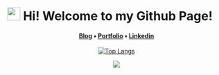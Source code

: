 <h1><img src="https://emojis.slackmojis.com/emojis/images/1531849430/4246/blob-sunglasses.gif?1531849430" width="30"/> Hi! Welcome to my Github Page!</h1>

<h4 align="center"> 
  <a href="https://z5208980.github.io/blog">Blog</a> • 
  <a href="https://z5208980.github.io/me/">Portfolio</a> • 
  <a href="#">Linkedin</a>
</h4>

<div align="center">

[![Top Langs](https://github-readme-stats.vercel.app/api/top-langs/?username=z5208980&layout=compact&theme=tokyonight&langs_count=10)](https://github.com/z5208980)

![](https://visitor-badge.laobi.icu/badge?page_id=z5208980)
</div>

